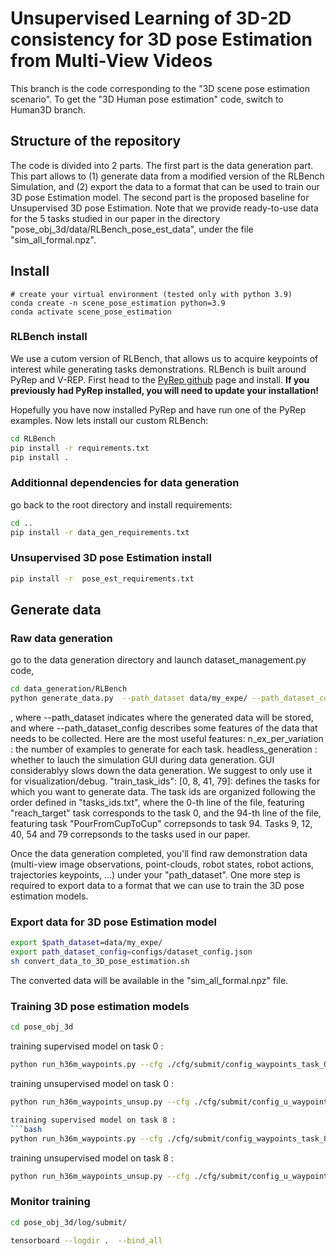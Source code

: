 # Unsupervised Learning of 3D-2D consistency for 3D pose Estimation from Multi-View Videos 

This branch is the code corresponding to the "3D scene pose estimation scenario".
To get the "3D Human pose estimation" code, switch to Human3D branch.

## Structure of the repository
The code is divided into 2 parts.
The first part is the data generation part. This part allows to (1) generate data from a modified version of the RLBench Simulation, and (2) export the data to a format that can be used to train our 3D pose Estimation model.
The second part is the proposed baseline for Unsupervised 3D pose Estimation.
Note that we provide ready-to-use data for the 5 tasks studied in our paper in the directory "pose_obj_3d/data/RLBench_pose_est_data", under the file "sim_all_formal.npz".

## Install 

```
# create your virtual environment (tested only with python 3.9)
conda create -n scene_pose_estimation python=3.9
conda activate scene_pose_estimation
```
### RLBench install 
We use a cutom version of RLBench, that allows us to acquire keypoints of interest while generating tasks demonstrations.
RLBench is built around PyRep and V-REP. First head to the 
[PyRep github](https://github.com/stepjam/PyRep) page and install.
**If you previously had PyRep installed, you will need to update your installation!**


Hopefully you have now installed PyRep and have run one of the PyRep examples.
Now lets install our custom RLBench:

```bash
cd RLBench
pip install -r requirements.txt
pip install .
```

### Additionnal dependencies for data generation

go back to the root directory and install requirements:
```bash
cd ..
pip install -r data_gen_requirements.txt
```


### Unsupervised 3D pose Estimation install
```bash
pip install -r  pose_est_requirements.txt
```

## Generate data

### Raw data generation
go to the data generation directory and launch dataset_management.py code, 
```bash
cd data_generation/RLBench
python generate_data.py  --path_dataset data/my_expe/ --path_dataset_config configs/dataset_config.json --n_processes 1
```
, where --path_dataset indicates where the generated data will be stored, and where --path_dataset_config describes some features of the data that needs to be collected. 
Here are the most useful features:
n_ex_per_variation : the number of examples to generate for each task.
headless_generation : whether to lauch the simulation GUI during data generation. GUI considerablyy slows down the data generation. We suggest to only use it for visualization/debug.
"train_task_ids": [0, 8, 41, 79]: defines the tasks for which you want to generate data. The task ids are organized following the order defined in "tasks_ids.txt", where the 0-th line of the file, featuring "reach_target" task corresponds to the task 0, and the 94-th line of the file, featuring task "PourFromCupToCup" correpsonds to task 94. Tasks 9, 12, 40, 54 and 79 correpsonds to the tasks used in our paper.

Once the data generation completed, you'll find raw demonstration data (multi-view image observations, point-clouds, robot states, robot actions, trajectories keypoints, ...) under your "path_dataset".
One more step is required to export data to a format that we can use to train the 3D pose estimation models.


### Export data for 3D pose Estimation model
```bash
export $path_dataset=data/my_expe/
export path_dataset_config=configs/dataset_config.json
sh convert_data_to_3D_pose_estimation.sh
```
The converted data will be available in the "sim_all_formal.npz" file.

### Training 3D pose estimation models

```bash
cd pose_obj_3d
```

training supervised model on task 0 : 
```bash
python run_h36m_waypoints.py --cfg ./cfg/submit/config_waypoints_task_0.yaml
```
training unsupervised model on task 0 :
```bash
python run_h36m_waypoints_unsup.py --cfg ./cfg/submit/config_u_waypoints_task_0.yaml

training supervised model on task 8 : 
```bash
python run_h36m_waypoints.py --cfg ./cfg/submit/config_waypoints_task_8.yaml
```
training unsupervised model on task 8 :
```bash
python run_h36m_waypoints_unsup.py --cfg ./cfg/submit/config_u_waypoints_task_8.yaml
```

### Monitor training
```bash
cd pose_obj_3d/log/submit/

```

```bash
tensorboard --logdir .  --bind_all
```


